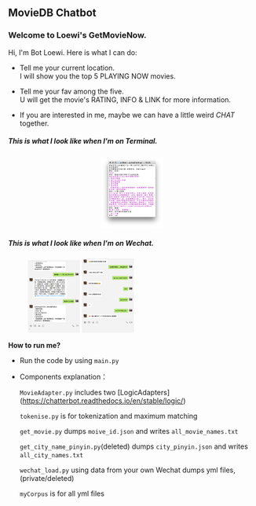## MovieDB Chatbot

### Welcome to Loewi's GetMovieNow.

Hi, I'm Bot Loewi. Here is what I can do:

* Tell me your current location.  
I will show you the top 5 PLAYING NOW movies.

* Tell me your fav among the five.    
U will get the movie's RATING, INFO & LINK for more information.

* If you are interested in me, maybe we can have a little weird *CHAT* together.

##### This is what I look like when I'm on Terminal.

<center>
<img src="https://github.com/LoewiLu/Chatbot/blob/master/img/LoewiProject%20Screen%20Shot%201.png" width="25%" />
</center>

##### This is what I look like when I'm on Wechat.

<figure class="half">
    <img src="https://github.com/LoewiLu/Chatbot/blob/master/img/Screen%20Shot%202018-08-01%20at%2010.21.39%20PM.png" width="25%"/>
    <img src="https://github.com/LoewiLu/Chatbot/blob/master/img/Screen%20Shot%202018-08-01%20at%2010.23.31%20PM.png" width="25%"/>
</figure>

**How to run me?** 

- Run the code by using `main.py`

- Components explanation：

	`MovieAdapter.py` includes two [LogicAdapters]
	(https://chatterbot.readthedocs.io/en/stable/logic/)
	
	`tokenise.py` is for tokenization and maximum matching
	
	`get_movie.py` dumps `moive_id.json` and writes `all_movie_names.txt`
	
	`get_city_name_pinyin.py`(deleted) dumps `city_pinyin.json` and writes `all_city_names.txt`
	
	`wechat_load.py` using data from your own Wechat dumps yml files,(private/deleted)
	
	`myCorpus` is for all yml files
